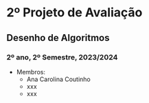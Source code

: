 # 2º Projeto de Avaliação
## Desenho de Algoritmos
### 2º ano, 2º Semestre, 2023/2024

- Membros:
  - Ana Carolina Coutinho
  - xxx
  - xxx
